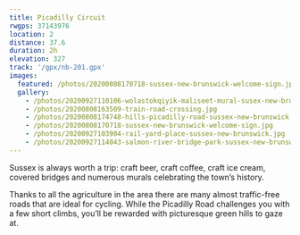 ```yaml
---
title: Picadilly Circuit
rwgps: 37143976
location: 2
distance: 37.6
duration: 2h
elevation: 327
track: '/gpx/nb-201.gpx'
images:
  featured: /photos/20200808170718-sussex-new-brunswick-welcome-sign.jpg
  gallery:
    - /photos/20200927110106-wolastokqiyik-maliseet-mural-susex-new-brunswick.jpg
    - /photos/20200808163509-train-road-crossing.jpg
    - /photos/20200808174748-hills-picadilly-road-sussex-new-brunswick.jpg
    - /photos/20200808170718-sussex-new-brunswick-welcome-sign.jpg
    - /photos/20200927103904-rail-yard-place-sussex-new-brunswick.jpg
    - /photos/20200927114043-salmon-river-bridge-park-sussex-new-brunswick.jpg
---
```

Sussex is always worth a trip: craft beer, craft coffee, craft ice cream, covered bridges and numerous murals celebrating the town’s history.
<!--More-->

Thanks to all the agriculture in the area there are many almost traffic-free roads that are ideal for cycling. While the Picadilly Road challenges you with a few short climbs, you’ll be rewarded with picturesque green hills to gaze at.
